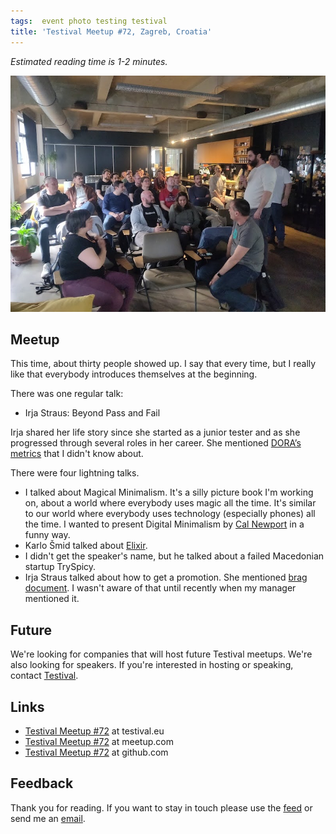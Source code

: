 ```yaml
---
tags:  event photo testing testival
title: 'Testival Meetup #72, Zagreb, Croatia'
---
```

*Estimated reading time is 1-2 minutes.*

![Testival Meetup #72](assets/2025/testival-72.jpg "Testival Meetup #72")

## Meetup

This time, about thirty people showed up. I say that every time, but I really like that everybody introduces themselves at the beginning.

There was one regular talk:

* Irja Straus: Beyond Pass and Fail

Irja shared her life story since she started as a junior tester and as she progressed through several roles in her career. She mentioned [DORA’s metrics](https://dora.dev/guides/dora-metrics-four-keys/) that I didn't know about.

There were four lightning talks.

* I talked about Magical Minimalism. It's a silly picture book I'm working on, about a world where everybody uses magic all the time. It's similar to our world where everybody uses technology (especially phones) all the time. I wanted to present Digital Minimalism by [Cal Newport](https://calnewport.com/writing/) in a funny way.
* Karlo Šmid talked about [Elixir](https://en.wikipedia.org/wiki/Elixir_\(programming_language\)).
* I didn't get the speaker's name, but he talked about a failed Macedonian startup TrySpicy.
* Irja Straus talked about how to get a promotion. She mentioned [brag document](https://jvns.ca/blog/brag-documents/). I wasn't aware of that until recently when my manager mentioned it.

## Future

We're looking for companies that will host future Testival meetups. We're also looking for speakers. If you're interested in hosting or speaking, contact [Testival](mailto:testivaleu@gmail.com).

## Links

* [Testival Meetup \#72](https://testival.eu/testival-meetup-72/) at testival.eu
* [Testival Meetup \#72](https://www.meetup.com/testival/events/306455769/) at meetup.com
* [Testival Meetup \#72](https://github.com/zeljkofilipin/testival/tree/master/files/72) at github.com

## Feedback

Thank you for reading. If you want to stay in touch please use the [feed](feed.xml) or send me an [email](mailto:zeljko@filipin.eu).
